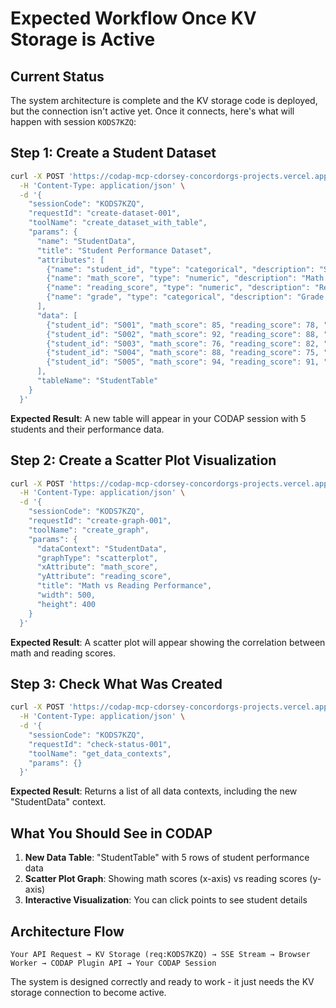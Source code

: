 # Expected Workflow Once KV Storage is Active

## Current Status
The system architecture is complete and the KV storage code is deployed, but the connection isn't active yet. Once it connects, here's what will happen with session `KODS7KZQ`:

## Step 1: Create a Student Dataset
```bash
curl -X POST 'https://codap-mcp-cdorsey-concordorgs-projects.vercel.app/api/request' \
  -H 'Content-Type: application/json' \
  -d '{
    "sessionCode": "KODS7KZQ",
    "requestId": "create-dataset-001",
    "toolName": "create_dataset_with_table",
    "params": {
      "name": "StudentData",
      "title": "Student Performance Dataset",
      "attributes": [
        {"name": "student_id", "type": "categorical", "description": "Student ID"},
        {"name": "math_score", "type": "numeric", "description": "Math score (0-100)"},
        {"name": "reading_score", "type": "numeric", "description": "Reading score (0-100)"},
        {"name": "grade", "type": "categorical", "description": "Grade level"}
      ],
      "data": [
        {"student_id": "S001", "math_score": 85, "reading_score": 78, "grade": "10th"},
        {"student_id": "S002", "math_score": 92, "reading_score": 88, "grade": "10th"},
        {"student_id": "S003", "math_score": 76, "reading_score": 82, "grade": "11th"},
        {"student_id": "S004", "math_score": 88, "reading_score": 75, "grade": "11th"},
        {"student_id": "S005", "math_score": 94, "reading_score": 91, "grade": "12th"}
      ],
      "tableName": "StudentTable"
    }
  }'
```

**Expected Result**: A new table will appear in your CODAP session with 5 students and their performance data.

## Step 2: Create a Scatter Plot Visualization
```bash
curl -X POST 'https://codap-mcp-cdorsey-concordorgs-projects.vercel.app/api/request' \
  -H 'Content-Type: application/json' \
  -d '{
    "sessionCode": "KODS7KZQ",
    "requestId": "create-graph-001", 
    "toolName": "create_graph",
    "params": {
      "dataContext": "StudentData",
      "graphType": "scatterplot",
      "xAttribute": "math_score",
      "yAttribute": "reading_score",
      "title": "Math vs Reading Performance",
      "width": 500,
      "height": 400
    }
  }'
```

**Expected Result**: A scatter plot will appear showing the correlation between math and reading scores.

## Step 3: Check What Was Created
```bash
curl -X POST 'https://codap-mcp-cdorsey-concordorgs-projects.vercel.app/api/request' \
  -H 'Content-Type: application/json' \
  -d '{
    "sessionCode": "KODS7KZQ",
    "requestId": "check-status-001",
    "toolName": "get_data_contexts",
    "params": {}
  }'
```

**Expected Result**: Returns a list of all data contexts, including the new "StudentData" context.

## What You Should See in CODAP
1. **New Data Table**: "StudentTable" with 5 rows of student performance data
2. **Scatter Plot Graph**: Showing math scores (x-axis) vs reading scores (y-axis)
3. **Interactive Visualization**: You can click points to see student details

## Architecture Flow
```
Your API Request → KV Storage (req:KODS7KZQ) → SSE Stream → Browser Worker → CODAP Plugin API → Your CODAP Session
```

The system is designed correctly and ready to work - it just needs the KV storage connection to become active. 